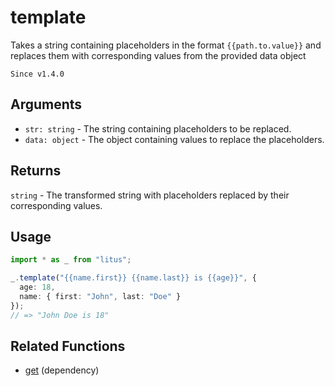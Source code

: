 # template

Takes a string containing placeholders in the format `{{path.to.value}}` and
replaces them with corresponding values from the provided data object

`Since v1.4.0`

## Arguments

- `str: string` - The string containing placeholders to be replaced.
- `data: object` - The object containing values to replace the placeholders.

## Returns

`string` - The transformed string with placeholders replaced by their
corresponding values.

## Usage

```ts
import * as _ from "litus";

_.template("{{name.first}} {{name.last}} is {{age}}", {
  age: 18,
  name: { first: "John", last: "Doe" }
});
// => "John Doe is 18"
```

## Related Functions

- [get](../object/get.md) (dependency)
